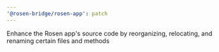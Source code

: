 ```yaml
---
'@rosen-bridge/rosen-app': patch
---
```


Enhance the Rosen app's source code by reorganizing, relocating, and renaming certain files and methods
